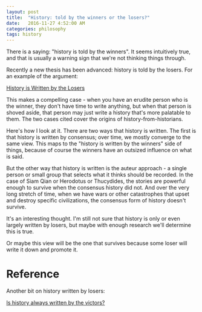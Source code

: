 ```yaml
---
layout: post
title:  "History: told by the winners or the losers?"
date:   2016-11-27 4:52:00 AM
categories: philosophy
tags: history
---
```


There is a saying: "history is told by the winners". It seems intuitively true, and that
is usually a warning sign that we're not thinking things through.

Recently a new thesis has been advanced: history is told by the losers. For an example of
the argument:

[History is Written by the Losers](http://scholars-stage.blogspot.com/2016/11/history-is-written-by-losers.html)

This makes a compelling case - when you have an erudite person who is the winner, they
don't have time to write anything, but when that person is shoved aside, that person
may just write a history that's more palatable to them. The two cases cited cover the
origins of history-from-historians.

Here's how I look at it. There are two ways that history is written. The first is that history
is written by consensus; over time, we mostly converge to the same view. This maps to the "history
is written by the winners" side of things, because of course the winners have an outsized
influence on what is said.

But the other way that history is written is the auteur approach - a single person or small
group that selects what it thinks should be recorded. In the case of Siam Qian or Herodotus
or Thucydides, the stories are powerful enough to survive when the consensus history did not.
And over the very long stretch of time, when we have wars or other catastrophes that upset
and destroy specific civilizations, the consensus form of history doesn't survive.

It's an interesting thought. I'm still not sure that history is only or even largely written
by losers, but maybe with enough research we'll determine this is true.

Or maybe this view will be the one that survives because some loser will write it down and
promote it.

# Reference

Another bit on history written by losers:

[Is history always written by the victors?](http://history.stackexchange.com/questions/5597/is-history-always-written-by-the-victors)
